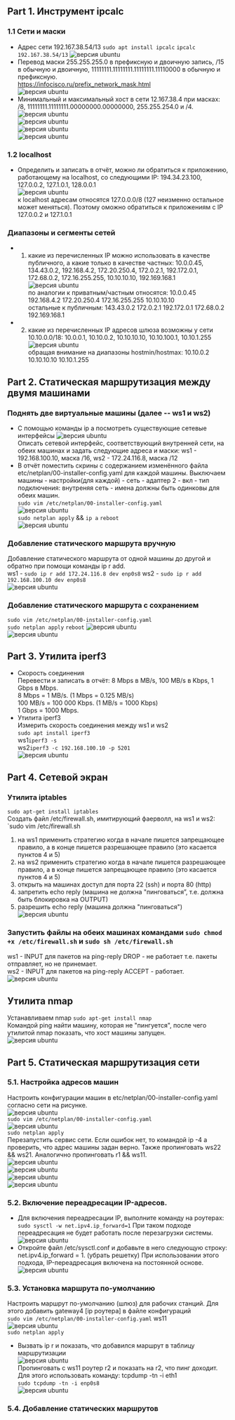 ## Part 1. Инструмент ipcalc<br>

### 1.1 Сети и маски
* Адрес сети 192.167.38.54/13
`sudo apt install ipcalc`
`ipcalc 192.167.38.54/13`
![версия ubuntu](scr1.png)<br>
* Перевод маски 255.255.255.0 в префиксную и двоичную запись, /15 в обычную и двоичную, 11111111.11111111.11111111.11110000 в обычную и префиксную.<br>
https://infocisco.ru/prefix_network_mask.html<br>
![версия ubuntu](scr2.png)<br>
* Минимальный и максимальный хост в сети 12.167.38.4 при масках: /8, 11111111.11111111.00000000.00000000, 255.255.254.0 и /4.<br>
![версия ubuntu](scr3.png)<br>
![версия ubuntu](scr4.png)<br>
![версия ubuntu](scr5.png)<br>
![версия ubuntu](scr6.png)<br>
### 1.2 localhost
* Определить и записать в отчёт, можно ли обратиться к приложению, работающему на localhost, со следующими IP: 194.34.23.100, 127.0.0.2, 127.1.0.1, 128.0.0.1<br>
![версия ubuntu](scr7.PNG)<br>
к localhost адресам относятся 127.0.0.0/8 (127 неизменно остальное может меняться). Поэтому оможно обратиться к приложениям с IP  127.0.0.2 и 127.1.0.1<br> 
### Диапазоны и сегменты сетей
* 1) какие из перечисленных IP можно использовать в качестве публичного, а какие только в качестве частных: 10.0.0.45, 134.43.0.2, 192.168.4.2, 172.20.250.4, 172.0.2.1, 192.172.0.1, 172.68.0.2, 172.16.255.255, 10.10.10.10, 192.169.168.1<br>
![версия ubuntu](scr7.PNG)<br>
по аналогии к приватным/частным относятся: 10.0.0.45  192.168.4.2  172.20.250.4  172.16.255.255  10.10.10.10<br>
остальные к публичным: 143.43.0.2  172.0.2.1  192.172.0.1  172.68.0.2  192.169.168.1<br>
* 2) какие из перечисленных IP адресов шлюза возможны у сети 10.10.0.0/18: 10.0.0.1, 10.10.0.2, 10.10.10.10, 10.10.100.1, 10.10.1.255<br>
![версия ubuntu](scr9.PNG)<br>
обращая внимание на диапазоны hostmin/hostmax: 10.10.0.2  10.10.10.10  10.10.1.255<br>

## Part 2. Статическая маршрутизация между двумя машинами<br>

### Поднять две виртуальные машины (далее -- ws1 и ws2)
* С помощью команды ip a посмотреть существующие сетевые интерфейсы
![версия ubuntu](scr10.PNG)<br>
Описать сетевой интерфейс, соответствующий внутренней сети, на обеих машинах и задать следующие адреса и маски: ws1 - 192.168.100.10, маска /16, ws2 - 172.24.116.8, маска /12<br>
* В отчёт поместить скрины с содержанием изменённого файла etc/netplan/00-installer-config.yaml для каждой машины.
Выключаем машины - настройки(для каждой) - сеть - адаптер 2 - вкл - тип подключения: внутреняя сеть - имена должны быть одинковы для обеих машин.<br>
`sudo vim /etc/netplan/00-installer-config.yaml`<br>
![версия ubuntu](scr11.PNG)<br>
`sudo netplan apply` && `ip a` `reboot` <br>
![версия ubuntu](scr12.PNG)<br>

### Добавление статического маршрута вручную
Добавление статического маршрута от одной машины до другой и обратно при помощи команды ip r add. <br>
ws1 - `sudo ip r add 172.24.116.8 dev enp0s8`  ws2 - `sudo ip r add 192.168.100.10 dev enp0s8` <br>
![версия ubuntu](scr13.PNG)<br>
### Добавление статического маршрута с сохранением
`sudo vim /etc/netplan/00-installer-config.yaml`<br>
`sudo netplan apply` `reboot`
![версия ubuntu](scr14.PNG)<br>
![версия ubuntu](scr13.PNG)<br>

## Part 3. Утилита iperf3
* Скорость соединения<br>
Перевести и записать в отчёт: 8 Mbps в MB/s, 100 MB/s в Kbps, 1 Gbps в Mbps.<br>
8 Mbps = 1 MB/s. (1 Mbps = 0.125 MB/s)<br>
100 MB/s = 100 000 Kbps. (1 MB/s = 1000 Kbps)<br>
1 Gbps = 1000 Mbps.<br>
* Утилита iperf3<br>
Измерить скорость соединения между ws1 и ws2<br>
`sudo apt install iperf3` <br>
ws1`iperf3 -s`<br>
ws2`iperf3 -c 192.168.100.10 -p 5201`<br>
![версия ubuntu](scr3.1.PNG)<br>
## Part 4. Сетевой экран
### Утилита iptables
`sudo apt-get install iptables`<br>
Создать файл /etc/firewall.sh, имитирующий фаерволл, на ws1 и ws2:
`sudo vim /etc/firewall.sh
1) на ws1 применить стратегию когда в начале пишется запрещающее правило, а в конце пишется разрешающее правило (это касается пунктов 4 и 5)<br>
2) на ws2 применить стратегию когда в начале пишется разрешающее правило, а в конце пишется запрещающее правило (это касается пунктов 4 и 5)<br>
3) открыть на машинах доступ для порта 22 (ssh) и порта 80 (http)<br>
4) запретить echo reply (машина не должна "пинговаться”, т.е. должна быть блокировка на OUTPUT)<br>
5) разрешить echo reply (машина должна "пинговаться")<br>
![версия ubuntu](scr4.1.PNG)<br>
### Запустить файлы на обеих машинах командами `sudo chmod +x /etc/firewall.sh` и `sudo sh /etc/firewall.sh` <br>
ws1 - INPUT для пакетов на ping-reply DROP - не работает т.е. пакеты отправляет, но не принемает.<br>
ws2 - INPUT для пакетов на ping-reply ACCEPT - работает.<br>
![версия ubuntu](scr4.2.PNG)<br>
## Утилита nmap
Устанавливаем nmap `sudo apt-get install nmap`<br>
Командой ping найти машину, которая не "пингуется", после чего утилитой nmap показать, что хост машины запущен.<br>
![версия ubuntu](scr4.3.PNG)<br>
## Part 5. Статическая маршрутизация сети
### 5.1. Настройка адресов машин
Настроить конфигурации машин в etc/netplan/00-installer-config.yaml согласно сети на рисунке.<br>
![версия ubuntu](scr5.1.PNG)<br>
`sudo vim /etc/netplan/00-installer-config.yaml`<br>
![версия ubuntu](scr5.1.1.PNG)<br>
`sudo netplan apply`<br>
Перезапустить сервис сети. Если ошибок нет, то командой ip -4 a проверить, что адрес машины задан верно. Также пропинговать ws22 && ws21. Аналогично пропинговать r1 && ws11.<br>
![версия ubuntu](scr5.1.ws11.PNG)<br>
![версия ubuntu](scr5.1.r1.PNG)<br>
![версия ubuntu](scr5.1.ws21.PNG)<br>
![версия ubuntu](scr5.1.ws22.PNG)<br>
### 5.2. Включение переадресации IP-адресов. 
* Для включения переадресации IP, выполните команду на роутерах: `sudo sysctl -w net.ipv4.ip_forward=1`
При таком подходе переадресация не будет работать после перезагрузки системы.<br>
![версия ubuntu](scr5.2r1r2.PNG)<br>
* Откройте файл /etc/sysctl.conf и добавьте в него следующую строку: net.ipv4.ip_forward = 1. (убрать решетку)
При использовании этого подхода, IP-переадресация включена на постоянной основе.<br>
![версия ubuntu](scr5.2.2r1r2.PNG)<br>
### 5.3. Установка маршрута по-умолчанию
Настроить маршрут по-умолчанию (шлюз) для рабочих станций. Для этого добавить gateway4 [ip роутера] в файле конфигураций<br>
`sudo vim /etc/netplan/00-installer-config.yaml`
ws11<br>
![версия ubuntu](scr5.3.PNG)<br>
`sudo netplan apply`
* Вызвать ip r и показать, что добавился маршрут в таблицу маршрутизации<br>
![версия ubuntu](scr5.3.1.PNG)<br>
Пропинговать с ws11 роутер r2 и показать на r2, что пинг доходит. Для этого использовать команду: tcpdump -tn -i eth1<br>
`sudo tcpdump -tn -i enp0s8` <br>
![версия ubuntu](scr5.3.2.PNG)<br>
### 5.4. Добавление статических маршрутов
